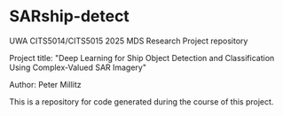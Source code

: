 # SARship-detect

UWA CITS5014/CITS5015 2025 MDS Research Project repository  

Project title: "Deep Learning for Ship Object Detection and Classification Using Complex-Valued SAR Imagery"

Author: Peter Millitz

This is a repository for code generated during the course of this project.

